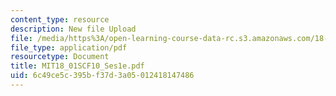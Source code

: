 ```yaml
---
content_type: resource
description: New file Upload
file: /media/https%3A/open-learning-course-data-rc.s3.amazonaws.com/18-01sc-single-variable-calculus-fall-2010/6c49ce5c395bf37d3a05012418147486_MIT18_01SCF10_Ses1e.pdf
file_type: application/pdf
resourcetype: Document
title: MIT18_01SCF10_Ses1e.pdf
uid: 6c49ce5c-395b-f37d-3a05-012418147486
---
```

